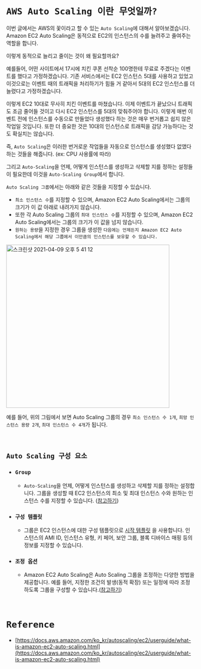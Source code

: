 # `AWS Auto Scaling 이란 무엇일까?`

이번 글에서는 AWS의 꽃이라고 할 수 있는 `Auto Scaling`에 대해서 알아보겠습니다. Amazon EC2 Auto Scaling은 동적으로 EC2의 인스턴스의 수를 늘려주고 줄여주는 역할을 합니다. 

이렇게 동적으로 늘리고 줄이는 것이 왜 필요할까요? 

예를들어, 어떤 사이트에서 17시에 치킨 쿠폰 선착순 100명한테 무료로 주겠다는 이벤트를 했다고 가정하겠습니다. 기존 서비스에서는 EC2 인스턴스 5대를 사용하고 있었고 이것으로는 이벤트 때의 트래픽을 처리하기가 힘들 거 같아서 5대의 EC2 인스턴스를 더 늘렸다고 가정하겠습니다. 

이렇게 EC2 10대로 무사히 치킨 이벤트를 마쳤습니다. 이제 이벤트가 끝났으니 트래픽도 조금 줄어들 것이고 다시 EC2 인스턴스를 5대의 맞춰주어야 합니다. 이렇게 매번 이벤트 전에 인스턴스를 수동으로 만들었다 생성했다 하는 것은 매우 번거롭고 쉽지 않은 작업일 것입니다. 
또한 더 중요한 것은 10대의 인스턴스로 트래픽을 감당 가능하다는 것도 확실치는 않습니다. 

즉, `Auto Scaling`은 이러한 번거로운 작업들을 자동으로 인스턴스를 생성했다 없앴다 하는 것들을 해줍니다. (ex: CPU 사용률에 따라) 

그리고 `Auto-Scaling`을 언제, 어떻게 인스턴스를 생성하고 삭제할 지를 정하는 설정들이 필요한데 이것을 `Auto-Scaling Group`에서 합니다. 

`Auto Scaling 그룹`에서는 아래와 같은 것들을 지정할 수 있습니다. 

- `최소 인스턴스 수`를 지정할 수 있으며, Amazon EC2 Auto Scaling에서는 그룹의 크기가 이 값 아래로 내려가지 않습니다. 
- 또한 각 Auto Scaling 그룹의 `최대 인스턴스 수`를 지정할 수 있으며, Amazon EC2 Auto Scaling에서는 그룹의 크기가 이 값을 넘지 않습니다. 
- `원하는 용량`을 지정한 경우 그룹을 생성한 `다음에는 언제든지 Amazon EC2 Auto Scaling에서 해당 그룹에서 이만큼의 인스턴스를 보유할 수 있습니다.`

<img width="436" alt="스크린샷 2021-04-09 오후 5 41 12" src="https://user-images.githubusercontent.com/45676906/114153883-c835af80-995a-11eb-97de-ad35f14200df.png">

예를 들어, 위의 그림에서 보면 Auto Scaling 그룹의 경우 `최소 인스턴스 수 1개`, `희망 인스턴스 용량 2개`, `최대 인스턴스 수 4개`가 됩니다. 

<br>

## `Auto Scaling 구성 요소`

- ### `Group`
    -  `Auto-Scaling`을 언제, 어떻게 인스턴스를 생성하고 삭제할 지를 정하는 설정합니다. 그룹을 생성할 때 EC2 인스턴스의 최소 및 최대 인스턴스 수와 원하는 인스턴스 수를 지정할 수 있습니다. ([참고하기](https://docs.aws.amazon.com/ko_kr/autoscaling/ec2/userguide/AutoScalingGroup.html))
        
- ### `구성 템플릿`
    - 그룹은 EC2 인스턴스에 대한 구성 템플릿으로 [시작 템플릿](https://docs.aws.amazon.com/ko_kr/autoscaling/ec2/userguide/LaunchTemplates.html) 을 사용합니다. 인스턴스의 AMI ID, 인스턴스 유형, 키 페어, 보안 그룹, 블록 디바이스 매핑 등의 정보를 지정할 수 있습니다.
    
- ### `조정 옵션`
    - Amazon EC2 Auto Scaling은 Auto Scaling 그룹을 조정하는 다양한 방법을 제공합니다. 예를 들어, 지정한 조건의 발생(동적 확장) 또는 일정에 따라 조정하도록 그룹을 구성할 수 있습니다.([참고하기](https://docs.aws.amazon.com/ko_kr/autoscaling/ec2/userguide/scaling_plan.html#scaling_typesof))
    
    
<br>

# `Reference`

- [https://docs.aws.amazon.com/ko_kr/autoscaling/ec2/userguide/what-is-amazon-ec2-auto-scaling.html](https://docs.aws.amazon.com/ko_kr/autoscaling/ec2/userguide/what-is-amazon-ec2-auto-scaling.html)    
